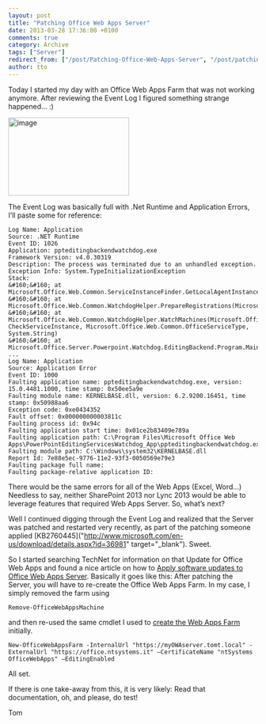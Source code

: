 ```yaml
---
layout: post
title: "Patching Office Web Apps Server"
date: 2013-03-28 17:36:00 +0100
comments: true
category: Archive
tags: ["Server"]
redirect_from: ["/post/Patching-Office-Web-Apps-Server", "/post/patching-office-web-apps-server"]
author: tto
---
```


<!-- more -->

Today I started my day with an Office Web Apps Farm that was not working anymore. After reviewing the Event Log I figured something strange happened… :)

<a href="/assets/archive/image_499.png"><img title="image" style="border-top: 0px; border-right: 0px; border-bottom: 0px; border-left: 0px; display: inline" border="0" alt="image" src="/assets/archive/image_thumb_497.png" width="244" height="158" /></a> 

The Event Log was basically full with .Net Runtime and Application Errors, I’ll paste some for reference:

```
Log Name: Application
Source: .NET Runtime
Event ID: 1026
Application: ppteditingbackendwatchdog.exe
Framework Version: v4.0.30319
Description: The process was terminated due to an unhandled exception.
Exception Info: System.TypeInitializationException
Stack:
&#160;&#160; at Microsoft.Office.Web.Common.ServiceInstanceFinder.GetLocalAgentInstance(Microsoft.Office.Web.Common.OfficeServiceType)
&#160;&#160; at Microsoft.Office.Web.Common.WatchdogHelper.PrepareRegistrations(Microsoft.Office.Web.Common.OfficeServiceType)
&#160;&#160; at Microsoft.Office.Web.Common.WatchdogHelper.WatchMachines(Microsoft.Office.Web.Common.OfficeServiceType, CheckServiceInstance, Microsoft.Office.Web.Common.OfficeServiceType, System.String)
&#160;&#160; at Microsoft.Office.Server.Powerpoint.Watchdog.EditingBackend.Program.Main(System.String[])
...
Log Name: Application
Source: Application Error
Event ID: 1000
Faulting application name: ppteditingbackendwatchdog.exe, version: 15.0.4481.1000, time stamp: 0x50ee5a9e
Faulting module name: KERNELBASE.dll, version: 6.2.9200.16451, time stamp: 0x50988aa6
Exception code: 0xe0434352
Fault offset: 0x000000000003811c
Faulting process id: 0x94c
Faulting application start time: 0x01ce2b83409e789a
Faulting application path: C:\Program Files\Microsoft Office Web Apps\PowerPointEditingServicesWatchdog_App\ppteditingbackendwatchdog.exe
Faulting module path: C:\Windows\system32\KERNELBASE.dll
Report Id: 7e88e5ec-9776-11e2-93f3-0050569e79e3
Faulting package full name:
Faulting package-relative application ID: 
```

There would be the same errors for all of the Web Apps (Excel, Word...) Needless to say, neither SharePoint 2013 nor Lync 2013 would be able to leverage features that required Web Apps Server. So, what’s next? 

Well I continued digging through the Event Log and realized that the Server was patched and restarted very recently, as part of the patching someone applied [KB2760445]("http://www.microsoft.com/en-us/download/details.aspx?id=36981" target="_blank"). Sweet.

So I started searching TechNet for information on that Update for Office Web Apps and found a nice article on how to [Apply software updates to Office Web Apps Server]("http://technet.microsoft.com/en-us/library/jj966220.aspx"). Basically it goes like this: After patching the Server, you will have to re-create the Office Web Apps Farm. In my case, I simply removed the farm using

```
Remove-OfficeWebAppsMachine
```

and then re-used the same cmdlet I used to [create the Web Apps Farm](/post/office-2013-web-apps) initially.

```
New-OfficeWebAppsFarm -InternalUrl "https://myOWAserver.tomt.local" -ExternalUrl "https://office.ntsystems.it" –CertificateName "ntSystems OfficeWebApps" –EditingEnabled
```

All set.

If there is one take-away from this, it is very likely: Read that documentation, oh, and please, do test!

Tom


